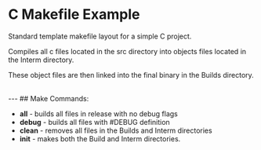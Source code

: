 # C Makefile Example

Standard template makefile layout for a simple C project.

Compiles all c files located in the src directory into objects files located in the Interm directory.

These object files are then linked into the final binary in the Builds directory.

<br>
---
## Make Commands:

- <b>all</b> - builds all files in release with no debug flags
- <b>debug</b> - builds all files with #DEBUG definition
- <b>clean</b> - removes all files in the Builds and Interm directories
- <b>init</b> - makes both the Build and Interm directories.